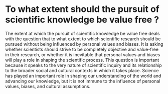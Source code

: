 # To what extent should the pursuit of scientific knowledge be value free ?

The extent at which the pursuit of scientific knowledge be value free deals with the question that to what extent to which scientific research should be pursued without being influenced by personal values and biases. It is asking whether scientists should strive to be completely objective and value-free in their research, or whether it is inevitable that personal values and biases will play a role in shaping the scientific process.  This question is important because it speaks to the very nature of scientific inquiry and its relationship to the broader social and cultural contexts in which it takes place. Science has played an important role in shaping our understanding of the world and advancing our knowledge, but it is not immune to the influence of personal values, biases, and cultural assumptions.

